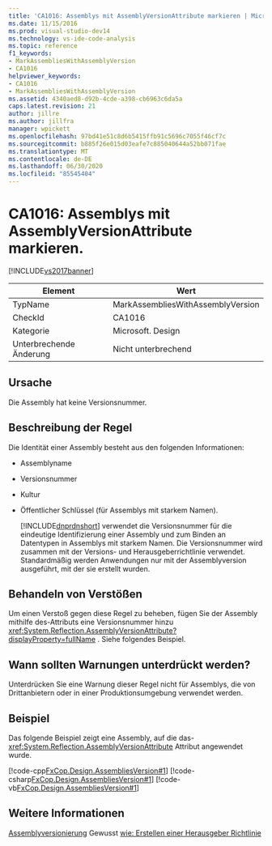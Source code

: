 ```yaml
---
title: 'CA1016: Assemblys mit AssemblyVersionAttribute markieren | Microsoft-Dokumentation'
ms.date: 11/15/2016
ms.prod: visual-studio-dev14
ms.technology: vs-ide-code-analysis
ms.topic: reference
f1_keywords:
- MarkAssembliesWithAssemblyVersion
- CA1016
helpviewer_keywords:
- CA1016
- MarkAssembliesWithAssemblyVersion
ms.assetid: 4340aed8-d92b-4cde-a398-cb6963c6da5a
caps.latest.revision: 21
author: jillre
ms.author: jillfra
manager: wpickett
ms.openlocfilehash: 97bd41e51c8d6b5415ffb91c5696c7055f46cf7c
ms.sourcegitcommit: b885f26e015d03eafe7c885040644a52bb071fae
ms.translationtype: MT
ms.contentlocale: de-DE
ms.lasthandoff: 06/30/2020
ms.locfileid: "85545404"
---
```

# <a name="ca1016-mark-assemblies-with-assemblyversionattribute"></a>CA1016: Assemblys mit AssemblyVersionAttribute markieren.
[!INCLUDE[vs2017banner](../includes/vs2017banner.md)]

|Element|Wert|
|-|-|
|TypName|MarkAssembliesWithAssemblyVersion|
|CheckId|CA1016|
|Kategorie|Microsoft. Design|
|Unterbrechende Änderung|Nicht unterbrechend|

## <a name="cause"></a>Ursache
 Die Assembly hat keine Versionsnummer.

## <a name="rule-description"></a>Beschreibung der Regel
 Die Identität einer Assembly besteht aus den folgenden Informationen:

- Assemblyname

- Versionsnummer

- Kultur

- Öffentlicher Schlüssel (für Assemblys mit starkem Namen).

  [!INCLUDE[dnprdnshort](../includes/dnprdnshort-md.md)] verwendet die Versionsnummer für die eindeutige Identifizierung einer Assembly und zum Binden an Datentypen in Assemblys mit starkem Namen. Die Versionsnummer wird zusammen mit der Versions- und Herausgeberrichtlinie verwendet. Standardmäßig werden Anwendungen nur mit der Assemblyversion ausgeführt, mit der sie erstellt wurden.

## <a name="how-to-fix-violations"></a>Behandeln von Verstößen
 Um einen Verstoß gegen diese Regel zu beheben, fügen Sie der Assembly mithilfe des-Attributs eine Versionsnummer hinzu <xref:System.Reflection.AssemblyVersionAttribute?displayProperty=fullName> . Siehe folgendes Beispiel.

## <a name="when-to-suppress-warnings"></a>Wann sollten Warnungen unterdrückt werden?
 Unterdrücken Sie eine Warnung dieser Regel nicht für Assemblys, die von Drittanbietern oder in einer Produktionsumgebung verwendet werden.

## <a name="example"></a>Beispiel
 Das folgende Beispiel zeigt eine Assembly, auf die das- <xref:System.Reflection.AssemblyVersionAttribute> Attribut angewendet wurde.

 [!code-cpp[FxCop.Design.AssembliesVersion#1](../snippets/cpp/VS_Snippets_CodeAnalysis/FxCop.Design.AssembliesVersion/cpp/FxCop.Design.AssembliesVersion.cpp#1)]
 [!code-csharp[FxCop.Design.AssembliesVersion#1](../snippets/csharp/VS_Snippets_CodeAnalysis/FxCop.Design.AssembliesVersion/cs/FxCop.Design.AssembliesVersion.cs#1)]
 [!code-vb[FxCop.Design.AssembliesVersion#1](../snippets/visualbasic/VS_Snippets_CodeAnalysis/FxCop.Design.AssembliesVersion/vb/FxCop.Design.AssembliesVersion.vb#1)]

## <a name="see-also"></a>Weitere Informationen
 [Assemblyversionierung](https://msdn.microsoft.com/library/775ad4fb-914f-453c-98ef-ce1089b6f903) Gewusst [wie: Erstellen einer Herausgeber Richtlinie](https://msdn.microsoft.com/library/8046bc5d-2fa9-4277-8a5e-6dcc96c281d9)
